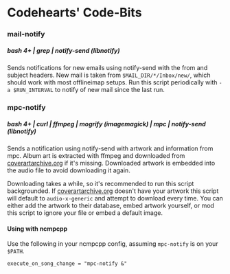 # Codehearts' Code-Bits

### mail-notify
##### bash 4+ | grep | notify-send (libnotify)

Sends notifications for new emails using notify-send with the from and subject headers. New mail is taken from `$MAIL_DIR/*/Inbox/new/`, which should work with most offlineimap setups. Run this script periodically with `-a $RUN_INTERVAL` to notify of new mail since the last run.

### mpc-notify
##### bash 4+ | curl | ffmpeg | mogrify (imagemagick) | mpc | notify-send (libnotify)

Sends a notification using notify-send with artwork and information from mpc. Album art is extracted with ffmpeg and downloaded from [coverartarchive.org](http://coverartarchive.org) if it's missing. Downloaded artwork is embedded into the audio file to avoid downloading it again.

Downloading takes a while, so it's recommended to run this script backgrounded. If [coverartarchive.org](http://coverartarchive.org) doesn't have your artwork this script will default to `audio-x-generic` and attempt to download every time. You can either add the artwork to their database, embed artwork yourself, or mod this script to ignore your file or embed a default image.

#### Using with ncmpcpp
Use the following in your ncmpcpp config, assuming `mpc-notify` is on your `$PATH`.

    execute_on_song_change = "mpc-notify &"
